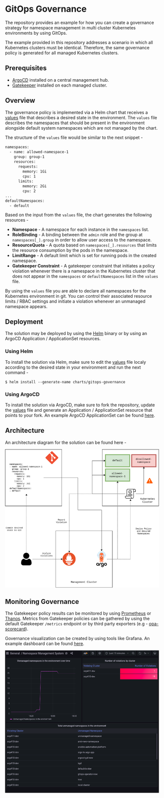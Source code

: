 # GitOps Governance

The repository provides an example for how you can create a governance strategy for namespace management in multi cluster Kubernetes environments by using GitOps.

The example provided in this repository addresses a scenario in which all Kubernetes clusters must be identical. Therefore, the same governance policy is generated for all managed Kubernetes clusters.

## Prerequisites

* [ArgoCD](https://github.com/argoproj/argo-cd) installed on a central management hub.
* [Gatekeeper](https://github.com/open-policy-agent/gatekeeper) installed on each managed cluster.

## Overview

The governance policy is implemented via a Helm chart that receives a [values](charts/gitops-governance/values.yaml) file that describes a desired state in the environment. The `values` file describes the namespaces that should be present in the environment alongside default system namespaces which are not managed by the chart.

The structure of the `values` file would be similar to the next snippet -

```
namespaces:
  - name: allowed-namespace-1
    group: group-1
    resources:
      requests:
        memory: 1Gi
        cpu: 1
      limits:
        memory: 2Gi
        cpu: 2
...
defaultNamespaces:
  - default
```

Based on the input from the `values` file, the chart generates the following resources -

* **Namespace** - A namespace for each instance in the `namespaces` list.
* **RoleBinding** - A binding between the `admin` role and the group at `namespaces[_].group` in order to allow user access to the namespace.
* **ResourceQuota** - A quota based on `namespaces[_].resources` that limits the resource consumption by the pods in the namespace.
* **LimitRange** - A default limit which is set for running pods in the created namespace.
* **Gatekeeper Constraint** - A gatekeeper constraint that initiates a policy violation whenever there is a namespace in the Kubernetes cluster that does not appear in the `namespaces` or `defaultNamespaces` list in the `values` file.

By using the `values` file you are able to declare all namespaces for the Kubernetes environment in git. You can control their associated resource limits / RBAC settings and initiate a violation whenever an unmanaged namespace appears.

## Deployment

The solution may be deployed by using the [Helm](https://github.com/helm/helm) binary or by using an ArgoCD Application / ApplicationSet resources.

### Using Helm

To install the solution via Helm, make sure to edit the [values](charts/gitops-governance/values.yaml) file localy according to the desired state in your environment and run the next command -

```
$ helm install --generate-name charts/gitops-governance
```

### Using ArgoCD

To install the solution via ArgoCD, make sure to fork the repository, update the [values](charts/gitops-governance/values.yaml) file and generate an Application / ApplicationSet resource that points to your fork. An example ArgoCD ApplicationSet can be found [here](argocd/applicationset.yaml).

## Architecture

An architecture diagram for the solution can be found here -

![gitops-governance](images/gitops-governance-architecture.png)

## Monitoring Governance

The Gatekeeper policy results can be monitored by using [Prometheus](https://github.com/prometheus) or [Thanos](https://github.com/thanos-io/thanos). Metrics from Gatekeeper policies can be gathered by using the default Gatekeeper `/metrics` endpoint or by third party exporters (e.g - [opa-scorecard](https://github.com/mcelep/opa-scorecard)).

Governance visualization can be created by using tools like Grafana. An example dashboard can be found [here](dashboards/dashboard.json).

![Grafana Dashboard for GitOps Governance](images/grafana-dashboard.png)